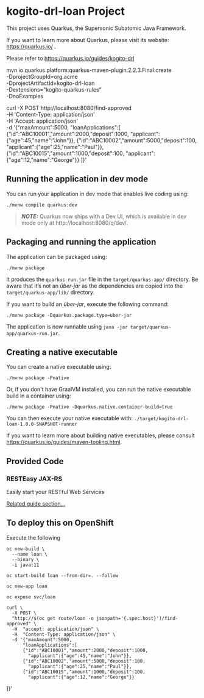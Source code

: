 # kogito-drl-loan Project

This project uses Quarkus, the Supersonic Subatomic Java Framework.

If you want to learn more about Quarkus, please visit its website: https://quarkus.io/ .

Please refer to https://quarkus.io/guides/kogito-drl

mvn io.quarkus.platform:quarkus-maven-plugin:2.2.3.Final:create \
    -DprojectGroupId=org.acme \
    -DprojectArtifactId=kogito-drl-loan \
    -Dextensions="kogito-quarkus-rules" \
    -DnoExamples


curl -X POST http://localhost:8080/find-approved \
    -H 'Content-Type: application/json'\
    -H 'Accept: application/json' \
    -d '{"maxAmount":5000,
          "loanApplications":[
          {"id":"ABC10001","amount":2000,"deposit":1000,
            "applicant":{"age":45,"name":"John"}},
          {"id":"ABC10002","amount":5000,"deposit":100,
            "applicant":{"age":25,"name":"Paul"}},
          {"id":"ABC10015","amount":1000,"deposit":100,
            "applicant":{"age":12,"name":"George"}}
]}'

## Running the application in dev mode

You can run your application in dev mode that enables live coding using:
```shell script
./mvnw compile quarkus:dev
```

> **_NOTE:_**  Quarkus now ships with a Dev UI, which is available in dev mode only at http://localhost:8080/q/dev/.

## Packaging and running the application

The application can be packaged using:
```shell script
./mvnw package
```
It produces the `quarkus-run.jar` file in the `target/quarkus-app/` directory.
Be aware that it’s not an _über-jar_ as the dependencies are copied into the `target/quarkus-app/lib/` directory.

If you want to build an _über-jar_, execute the following command:
```shell script
./mvnw package -Dquarkus.package.type=uber-jar
```

The application is now runnable using `java -jar target/quarkus-app/quarkus-run.jar`.

## Creating a native executable

You can create a native executable using: 
```shell script
./mvnw package -Pnative
```

Or, if you don't have GraalVM installed, you can run the native executable build in a container using: 
```shell script
./mvnw package -Pnative -Dquarkus.native.container-build=true
```

You can then execute your native executable with: `./target/kogito-drl-loan-1.0.0-SNAPSHOT-runner`

If you want to learn more about building native executables, please consult https://quarkus.io/guides/maven-tooling.html.

## Provided Code

### RESTEasy JAX-RS

Easily start your RESTful Web Services

[Related guide section...](https://quarkus.io/guides/getting-started#the-jax-rs-resources)

## To deploy this on OpenShift

Execute the following

	oc new-build \
	  --name loan \
	  --binary \
	  -i java:11

	oc start-build loan --from-dir=. --follow

	oc new-app loan

	oc expose svc/loan

	curl \
	  -X POST \
	  "http://$(oc get route/loan -o jsonpath='{.spec.host}')/find-approved" \
	  -H  "accept: application/json" \
	  -H  "Content-Type: application/json" \
	  -d '{"maxAmount":5000,
          "loanApplications":[
          {"id":"ABC10001","amount":2000,"deposit":1000,
            "applicant":{"age":45,"name":"John"}},
          {"id":"ABC10002","amount":5000,"deposit":100,
            "applicant":{"age":25,"name":"Paul"}},
          {"id":"ABC10015","amount":1000,"deposit":100,
            "applicant":{"age":12,"name":"George"}}
]}'
